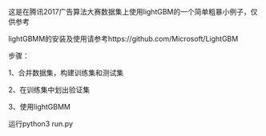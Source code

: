 这是在腾讯2017广告算法大赛数据集上使用lightGBM的一个简单粗暴小例子，仅供参考

lightGBMM的安装及使用请参考https://github.com/Microsoft/LightGBM

步骤：

1、合并数据集，构建训练集和测试集

2、在训练集中划出验证集

3、使用lightGBMM

运行python3 run.py
